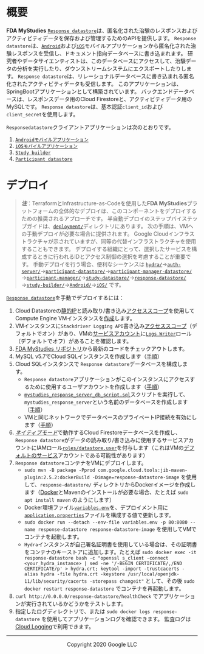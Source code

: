<!--
 Copyright 2020 Google LLC
 Use of this source code is governed by an MIT-style
 license that can be found in the LICENSE file or at
 https://opensource.org/licenses/MIT.
-->
 
# 概要
**FDA MyStudies** [`Response datastore`](/response-datastore/)は、匿名化された治験のレスポンスおよびアクティビティデータを保存および管理するためのAPIを提供します。 `Response datastore`は、[`Android`](/Android)および[`iOS`](/iOS)モバイルアプリケーションから匿名化された治験レスポンスを受信し、ドキュメント指向データベースに書き込まれます。 研究者やデータサイエンティストは、このデータベースにアクセスして、治験データの分析を実行したり、ダウンストリームシステムにエクスポートしたりします。 `Response datastore`は、リレーショナルデータベースに書き込まれる匿名化されたアクティビティデータも受信します。 このアプリケーションは、SpringBootアプリケーションとして構築されています。 バックエンドデータベースは、レスポンスデータ用のCloud Firestoreと、アクティビティデータ用のMySQLです。 `Response datastore`は、基本認証`client_id`および`client_secret`を使用します。

`Responsedatastore`クライアントアプリケーションは次のとおりです。

1. [`Androidモバイルアプリケーション`](/Android/)
1. [`iOSモバイルアプリケーション`](/iOS/)
1. [`Study builder`](/study-builder)
1. [`Participant datastore`](/participant-datastore/)
 
# デプロイ
> **_注_**：TerraformとInfrastructure-as-Codeを使用した**FDA MyStudies**プラットフォームの全体的なデプロイは、このコンポーネントをデプロイするための推奨されるアプローチです。 半自動デプロイのステップバイステップガイドは、[`deployment/`](/deployment)ディレクトリにあります。 次の手順は、VMへの手動デプロイが必要な場合に提供されます。 Google Cloudインフラストラクチャが示されていますが、同等の代替インフラストラクチャを使用することもできます。 デプロイする組織にとって、選択したサービスを構成するときに行われるIDとアクセス制御の選択を考慮することが重要です。 手動デプロイを行う場合、便利なシーケンスは [`hydra/`](/hydra)&rarr;[`auth-server/`](/auth-server/)&rarr;[`participant-datastore/`](/participant-datastore/)&rarr;[`participant-manager-datastore/`](/participant-manager-datastore/)&rarr;[`participant-manager/`](/participant-manager/)&rarr;[`study-datastore/`](/study-datastore/)&rarr;[`response-datastore/`](/response-datastore/)&rarr;[`study-builder/`](/study-builder/)&rarr;[`Android/`](/Android/)&rarr;[`iOS/`](/iOS/) です。

[`Response datastore`](/response-datastore/)を手動でデプロイするには：
1. Cloud Datastoreの[静的IP](https://cloud.google.com/compute/docs/ip-addresses/reserve-static-internal-ip-address)と読み取り/書き込み[アクセススコープ](https://cloud.google.com/compute/docs/access/service-accounts#accesscopesiam)を使用してCompute Engine VMインスタンスを[作成](https://cloud.google.com/compute/docs/instances/create-start-instance)します。
1. VMインスタンスに`Stackdriver Logging API`書き込み[アクセススコープ](https://cloud.google.com/compute/docs/access/service-accounts#accesscopesiam)（デフォルトでオン）があり、VMの[サービスアカウント](https://cloud.google.com/compute/docs/access/service-accounts#default_service_account)に[`Logs Writer`](https://cloud.google.com/logging/docs/access-control)ロール（デフォルトでオフ）があることを確認します。
1. [FDA MyStudies リポジトリ](https://github.com/GoogleCloudPlatform/fda-mystudies/)から最新のコードをチェックアウトします。
1. MySQL v5.7でCloud SQLインスタンスを作成します（[手順](https://cloud.google.com/sql/docs/mysql/create-instance)）
1. Cloud SQLインスタンスで `Response datastore`データベースを構成します。
    - `Response datastore`アプリケーションがこのインスタンスにアクセスするために使用するユーザアカウントを作成します（[手順](https://cloud.google.com/sql/docs/mysql/create-manage-users)）
    -    [`mystudies_response_server_db_script.sql`](sqlscript/mystudies_response_server_db_script.sql)スクリプトを実行して、`mystudies_response_server`という名前のデータベースを作成します（[手順](https://cloud.google.com/sql/docs/mysql/import-export/importing#importing_a_sql_dump_file)）
    -    VMと同じネットワークでデータベースのプライベートIP接続を有効にします（[手順](https://cloud.google.com/sql/docs/mysql/configure-private-ip)）
1. [*ネイティブモード*](https://cloud.google.com/firestore/docs/quickstart-servers)で動作するCloud Firestoreデータベースを作成し、`Response datastore`がデータの読み取り/書き込みに使用するサービスアカウントにIAMロール[`roles/datastore.user`](https://cloud.google.com/datastore/docs/access/iam#iam_roles)を付与します（これはVMの[デフォルトのサービス](https://cloud.google.com/compute/docs/access/service-accounts#default_service_account)アカウントである可能性があります）
1. `Response datastore`コンテナをVMにデプロイします。
    -    `sudo mvn -B package -Pprod com.google.cloud.tools:jib-maven-plugin:2.5.2:dockerBuild -Dimage=response-datastore-image` を使用して、`response-datastore/` ディレクトリからDockerイメージを作成します（[Docker](https://docs.docker.com/engine/install/debian/)とMavenのインストールが必要な場合、たとえば `sudo apt install maven` のようにします）
    -    Docker環境ファイル[`variables.env`](variables.env)を、デプロイメント用に[`application.properties`](response-server-service/src/main/resources/application.properties)ファイルを構成する値で更新します。
    -    `sudo docker run --detach --env-file variables.env -p 80:8080 --name response-datastore response-datastore-image` を使用してVMでコンテナを起動します。
    -    `Hydra`インスタンスが自己署名証明書を使用している場合は、その証明書をコンテナのキーストアに追加します。たとえば `sudo docker exec -it response-datastore bash -c "openssl s_client -connect <your_hydra_instance> | sed -ne '/-BEGIN CERTIFICATE/,/END CERTIFICATE/p' > hydra.crt; keytool -import -trustcacerts -alias hydra -file hydra.crt -keystore /usr/local/openjdk-11/lib/security/cacerts -storepass changeit"` として、その後 `sudo docker restart response-datastore` でコンテナを再起動します。
1. `curl http://0.0.0.0/response-datastore/healthCheck` でアプリケーションが実行されているかどうかをテストします。
1. 指定したログディレクトリで、または `sudo docker logs response-datastore` を使用してアプリケーションログを確認できます。 監査ログは[Cloud Logging](https://cloud.google.com/logging)で利用できます。

***
<p align="center">Copyright 2020 Google LLC</p>
